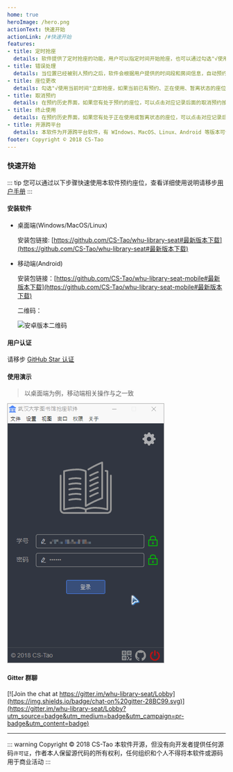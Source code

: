 ```yaml
---
home: true
heroImage: /hero.png
actionText: 快速开始
actionLink: /#快速开始
features:
- title: 定时抢座
  details: 软件提供了定时抢座的功能，用户可以指定时间开始抢座，也可以通过勾选"√使用当前时间"立即抢座
- title: 错误处理
  details: 当位置已经被别人预约之后，软件会根据用户提供的时间段和房间信息，自动预约距离该位置较近的座位
- title: 座位更改
  details: 勾选"√使用当前时间"立即抢座，如果当前已有预约、正在使用、暂离状态的座位，软件会取消当前座位，重新预约
- title: 取消预约
  details: 在预约历史界面，如果您有处于预约的座位，可以点击对应记录后面的取消预约按钮取消座位
- title: 终止使用
  details: 在预约历史界面，如果您有处于正在使用或暂离状态的座位，可以点击对应记录后面的终止使用的按钮结束使用该座位
- title: 开源跨平台
  details: 本软件为开源跨平台软件，有 WIndows、MacOS、Linux、Android 等版本可供用户下载使用
footer: Copyright © 2018 CS-Tao
---
```


### 快速开始

::: tip
您可以通过以下步骤快速使用本软件预约座位，查看详细使用说明请移步[用户手册](/specification/)
:::

#### 安装软件

- 桌面端(Windows/MacOS/Linux)

  安装包链接: [https://github.com/CS-Tao/whu-library-seat#最新版本下载](https://github.com/CS-Tao/whu-library-seat#最新版本下载)

- 移动端(Android)

  安装包链接：[https://github.com/CS-Tao/whu-library-seat-mobile#最新版本下载](https://github.com/CS-Tao/whu-library-seat-mobile#最新版本下载)

  二维码：

  ![安卓版本二维码](https://raw.githubusercontent.com/CS-Tao/whu-library-seat/user-validation/last-android-qr.jpg)

#### 用户认证

请移步 [GitHub Star 认证](/specification/auth.html)

#### 使用演示

> 以桌面端为例，移动端相关操作与之一致

![软件演示](https://raw.githubusercontent.com/CS-Tao/github-content/master/contents/github/whu-library-seat/full.gif)

#### Gitter 群聊

[![Join the chat at https://gitter.im/whu-library-seat/Lobby](https://img.shields.io/badge/chat-on%20gitter-28BC99.svg)](https://gitter.im/whu-library-seat/Lobby?utm_source=badge&utm_medium=badge&utm_campaign=pr-badge&utm_content=badge)

---

::: warning Copyright © 2018 CS-Tao
本软件开源，但没有向开发者提供任何源码`许可证`，作者本人保留源代码的所有权利，任何组织和个人不得将本软件或源码用于商业活动
:::
